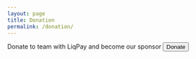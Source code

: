 ```yaml
---
layout: page
title: Donation
permalink: /donation/
---
```

Donate to team with LiqPay and become our sponsor
<input type="button" value="Donate" onclick="window.open('https://www.liqpay.ua/checkout/i9399165904')" />



